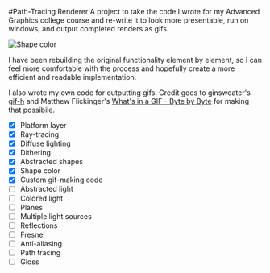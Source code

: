 #Path-Tracing Renderer
A project to take the code I wrote for my Advanced Graphics college course
and re-write it to look more presentable, run on windows, and output completed
renders as gifs.

![Shape color](http://cchanna.github.io/path-tracing-renderer/test.gif)

I have been rebuilding the original functionality element by element, so I can
feel more comfortable with the process and hopefully create a more efficient and
readable implementation.

I also wrote my own code for outputting gifs. Credit goes to ginsweater's
[gif-h](https://github.com/ginsweater/gif-h) and Matthew Flickinger's
[What's in a GIF - Byte by Byte](http://www.matthewflickinger.com/lab/whatsinagif/bits_and_bytes.asp)
for making that possibile.

- [X] Platform layer
- [X] Ray-tracing
- [X] Diffuse lighting
- [X] Dithering
- [X] Abstracted shapes
- [X] Shape color
- [X] Custom gif-making code
- [ ] Abstracted light
- [ ] Colored light
- [ ] Planes
- [ ] Multiple light sources
- [ ] Reflections
- [ ] Fresnel
- [ ] Anti-aliasing
- [ ] Path tracing
- [ ] Gloss
